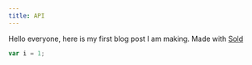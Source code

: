 ```yaml
---
title: API
---
```


Hello everyone, here is my first blog post I am making. Made with [Sold](https://github.com/KingPixil/sold)

```js
var i = 1;
```